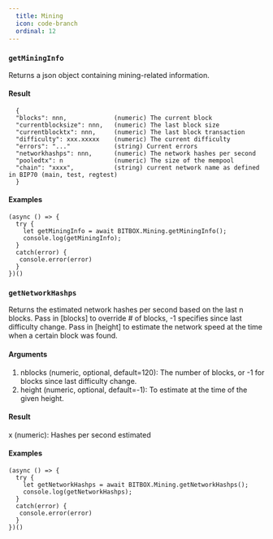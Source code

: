 ```yaml
---
  title: Mining
  icon: code-branch
  ordinal: 12
---
```


### `getMiningInfo`

Returns a json object containing mining\-related information.

#### Result


      {
      "blocks": nnn,             (numeric) The current block
      "currentblocksize": nnn,   (numeric) The last block size
      "currentblocktx": nnn,     (numeric) The last block transaction
      "difficulty": xxx.xxxxx    (numeric) The current difficulty
      "errors": "..."            (string) Current errors
      "networkhashps": nnn,      (numeric) The network hashes per second
      "pooledtx": n              (numeric) The size of the mempool
      "chain": "xxxx",           (string) current network name as defined in BIP70 (main, test, regtest)
      }


#### Examples


    (async () => {
      try {
        let getMiningInfo = await BITBOX.Mining.getMiningInfo();
        console.log(getMiningInfo);
      }
      catch(error) {
       console.error(error)
      }
    })()


### `getNetworkHashps`

Returns the estimated network hashes per second based on the last n blocks. Pass in \[blocks\] to override # of blocks, \-1 specifies since last difficulty change. Pass in \[height\] to estimate the network speed at the time when a certain block was found.

#### Arguments

1.  nblocks (numeric, optional, default=120): The number of blocks, or \-1 for blocks since last difficulty change.
2.  height (numeric, optional, default=\-1): To estimate at the time of the given height.

#### Result

x (numeric): Hashes per second estimated

#### Examples


    (async () => {
      try {
        let getNetworkHashps = await BITBOX.Mining.getNetworkHashps();
        console.log(getNetworkHashps);
      }
      catch(error) {
       console.error(error)
      }
    })()
